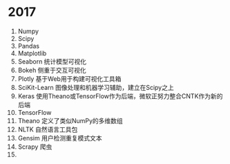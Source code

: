 # 2017
1. Numpy
2. Scipy
3. Pandas
4. Matplotlib
5. Seaborn
  统计模型可视化
6. Bokeh
  侧重于交互可视化   
7. Plotly
  基于Web用于构建可视化工具箱
8. SciKit-Learn
  图像处理和机器学习辅助，建立在Scipy之上
9. Keras
  使用Theano或TensorFlow作为后端，微软正努力整合CNTK作为新的后端
10. TensorFlow
11. Theano
  定义了类似NumPy的多维数组
12. NLTK
  自然语言工具包
13. Gensim
  用户检测重复模式文本
14. Scrapy
  爬虫
15. 